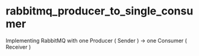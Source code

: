 # rabbitmq_producer_to_single_consumer
Implementing RabbitMQ with one Producer ( Sender ) -> one Consumer ( Receiver )
